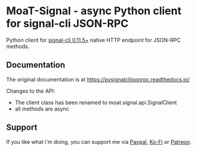 # MoaT-Signal - async Python client for signal-cli JSON-RPC

Python client for [signal-cli 0.11.5+](https://github.com/AsamK/signal-cli/blob/master/CHANGELOG.md#0115---2022-11-07) native HTTP endpoint for JSON-RPC methods.

## Documentation

The original documentation is at https://pysignalclijsonrpc.readthedocs.io/

Changes to the API:

* The client class has been renamed to moat.signal.api.SignalClient
* all methods are async

## Support

If you like what i'm doing, you can support me via [Paypal](https://paypal.me/morph027), [Ko-Fi](https://ko-fi.com/morph027) or [Patreon](https://www.patreon.com/morph027).
